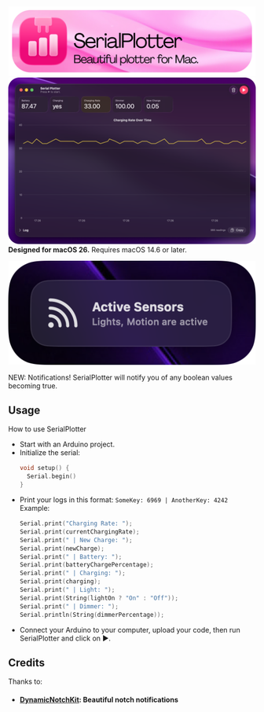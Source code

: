 ![Header](/Screenshots/Header.png)
![Screenshot](/Screenshots/Main.png)
**Designed for macOS 26.** Requires macOS 14.6 or later.

![Notification](/Screenshots/Notification.png)

NEW: Notifications! SerialPlotter will notify you of any boolean values becoming true.

## Usage
How to use SerialPlotter
- Start with an Arduino project.
- Initialize the serial:
  ```cpp
  void setup() {
    Serial.begin()
  }
  ```
- Print your logs in this format: `SomeKey: 6969 | AnotherKey: 4242`
  Example:
  ```cpp
  Serial.print("Charging Rate: ");
  Serial.print(currentChargingRate);
  Serial.print(" | New Charge: ");
  Serial.print(newCharge);
  Serial.print(" | Battery: ");
  Serial.print(batteryChargePercentage);
  Serial.print(" | Charging: ");
  Serial.print(charging);
  Serial.print(" | Light: ");
  Serial.print(String(lightOn ? "On" : "Off"));
  Serial.print(" | Dimmer: ");
  Serial.println(String(dimmerPercentage));
  ```
- Connect your Arduino to your computer, upload your code, then run SerialPlotter and click on ▶︎.

## Credits
Thanks to:
- #### [DynamicNotchKit](https://github.com/MrKai77/DynamicNotchKit): Beautiful notch notifications
